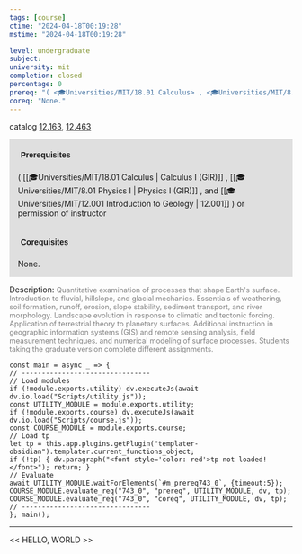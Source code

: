 ```yaml
---
tags: [course]
ctime: "2024-04-18T00:19:28"
mstime: "2024-04-18T00:19:28"

level: undergraduate
subject: 
university: mit
completion: closed
percentage: 0
prereq: "( <🎓Universities/MIT/18.01 Calculus> , <🎓Universities/MIT/8.01 Physics I> , and <🎓Universities/MIT/12.001 Introduction to Geology> ) or permission of instructor"
coreq: "None."
---
```


catalog [12.163](http://student.mit.edu/catalog/m12a.html#12.163), [12.463](http://student.mit.edu/catalog/m12b.html#12.463)

<span style="display: block; padding: 15px; background-color: rgb(100, 100, 100, 0.2);"><font id="m_prereq743_0" style="display: block; font-family: Arial, sans-serif; font-weight: bold; padding: 5px">Prerequisites</font><br><span id="prereq743_0">( [[🎓Universities/MIT/18.01 Calculus | Calculus I (GIR)]] , [[🎓Universities/MIT/8.01 Physics I | Physics I (GIR)]] , and [[🎓Universities/MIT/12.001 Introduction to Geology | 12.001]] ) or permission of instructor</span></span>
<span style="display: block; padding: 15px; background-color: rgb(100, 100, 100, 0.2);"><font id="m_coreq743_0" style="display: block; font-family: Arial, sans-serif; font-weight: bold; padding: 5px">Corequisites</font><br><span id="coreq743_0">None.</span></span>

<font style="">Description:</font>
<font style="color: grey; font-size: 0.8rem;">Quantitative examination of processes that shape Earth's surface. Introduction to fluvial, hillslope, and glacial mechanics. Essentials of weathering, soil formation, runoff, erosion, slope stability, sediment transport, and river morphology. Landscape evolution in response to climatic and tectonic forcing. Application of terrestrial theory to planetary surfaces. Additional instruction in geographic information systems (GIS) and remote sensing analysis, field measurement techniques, and numerical modeling of surface processes. Students taking the graduate version complete different assignments.</font>

```dataviewjs
const main = async _ => {
// --------------------------------
// Load modules
if (!module.exports.utility) dv.executeJs(await dv.io.load("Scripts/utility.js"));
const UTILITY_MODULE = module.exports.utility;
if (!module.exports.course) dv.executeJs(await dv.io.load("Scripts/course.js"));
const COURSE_MODULE = module.exports.course;
// Load tp
let tp = this.app.plugins.getPlugin("templater-obsidian").templater.current_functions_object;
if (!tp) { dv.paragraph("<font style='color: red'>tp not loaded!</font>"); return; }
// Evaluate
await UTILITY_MODULE.waitForElements(`#m_prereq743_0`, {timeout:5});
COURSE_MODULE.evaluate_req("743_0", "prereq", UTILITY_MODULE, dv, tp);
COURSE_MODULE.evaluate_req("743_0", "coreq", UTILITY_MODULE, dv, tp);
// --------------------------------
}; main();
```

---

<< HELLO, WORLD >>
